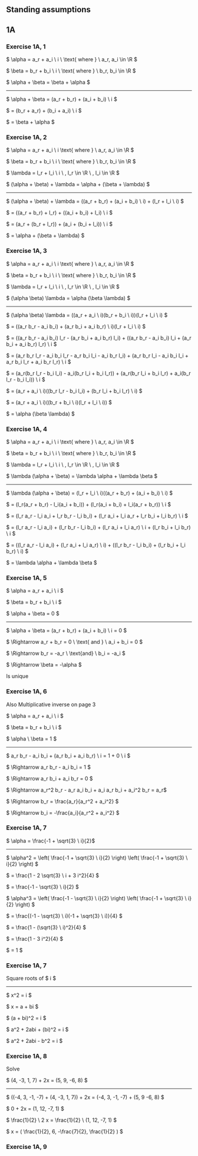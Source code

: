 ## Standing assumptions

## 1A

### Exercise 1A, 1

$ \alpha = a_r + a_i \ i \ \text{ where } \ a_r, a_i \in \R $

$ \beta = b_r + b_i \ i \ \text{ where } \ b_r, b_i \in \R $

$ \alpha + \beta = \beta + \alpha $

---

$ \alpha + \beta = (a_r + b_r) + (a_i + b_i) \ i $

$ = (b_r + a_r) + (b_i + a_i) \ i $

$ = \beta + \alpha $


### Exercise 1A, 2

$ \alpha = a_r + a_i \ i  \text{ where } \ a_r, a_i \in \R $

$ \beta = b_r + b_i \ i \ \text{ where } \ b_r, b_i \in \R $

$ \lambda = l_r + l_i \ i \ , l_r \in \R \ , l_i \in \R $

$ (\alpha + \beta) + \lambda = \alpha + (\beta + \lambda) $

---

$ (\alpha + \beta) + \lambda = ((a_r + b_r) + (a_i + b_i) \ i) + (l_r + l_i \ i) $

$ = ((a_r + b_r) + l_r) + ((a_i + b_i) + l_i) \ i $

$ = (a_r + (b_r + l_r)) + (a_i + (b_i + l_i)) \ i $

$ = \alpha + (\beta + \lambda) $


### Exercise 1A, 3

$ \alpha = a_r + a_i \ i  \text{ where } \ a_r, a_i \in \R $

$ \beta = b_r + b_i \ i \ \text{ where } \ b_r, b_i \in \R $

$ \lambda = l_r + l_i \ i \ , l_r \in \R \ , l_i \in \R $

$ (\alpha \beta) \lambda = \alpha (\beta \lambda) $

---

$ (\alpha \beta) \lambda = ((a_r + a_i \ i)(b_r + b_i \ i))(l_r + l_i \ i) $


$ = ((a_r b_r - a_i b_i) + (a_r b_i + a_i b_r) \ i)(l_r + l_i \ i) $

$ = ((a_r b_r - a_i b_i) l_r - (a_r b_i + a_i b_r) l_i) + ((a_r b_r - a_i b_i) l_i + (a_r b_i + a_i b_r) l_r) \ i $

$ = (a_r b_r l_r - a_i b_i l_r - a_r b_i l_i - a_i b_r l_i) + (a_r b_r l_i - a_i b_i l_i + a_r b_i l_r + a_i b_r l_r) \ i $

$ = (a_r(b_r l_r - b_i l_i) - a_i(b_r l_i + b_i l_r)) + (a_r(b_r l_i + b_i l_r) + a_i(b_r l_r - b_i l_i)) \ i $

$ = (a_r + a_i \ i)((b_r l_r - b_i l_i) + (b_r l_i + b_i l_r) \ i) $

$ = (a_r + a_i \ i)((b_r + b_i \ i)(l_r + l_i \ i)) $

$ = \alpha (\beta \lambda) $

### Exercise 1A, 4

$ \alpha = a_r + a_i \ i  \text{ where } \ a_r, a_i \in \R $

$ \beta = b_r + b_i \ i \ \text{ where } \ b_r, b_i \in \R $

$ \lambda = l_r + l_i \ i \ , l_r \in \R \ , l_i \in \R $

$ \lambda  (\alpha + \beta) = \lambda \alpha + \lambda \beta $

---

$ \lambda  (\alpha + \beta) = (l_r + l_i \ i)((a_r + b_r) + (a_i + b_i) \ i) $

$ = (l_r(a_r + b_r) - l_i(a_i + b_i)) + (l_r(a_i + b_i) + l_i(a_r + b_r)) \ i $

$ = (l_r a_r - l_i a_i + l_r b_r - l_i b_i) + (l_r a_i + l_i a_r + l_r b_i + l_i b_r) \ i $

$ = (l_r a_r - l_i a_i) + (l_r b_r - l_i b_i) + (l_r a_i + l_i a_r) \ i + (l_r b_i + l_i b_r) \ i $

$ = ((l_r a_r - l_i a_i) + (l_r a_i + l_i a_r) \ i) + ((l_r b_r - l_i b_i) + (l_r b_i + l_i b_r) \ i) $

$ = \lambda \alpha + \lambda \beta $

### Exercise 1A, 5

$ \alpha = a_r + a_i \ i $

$ \beta = b_r + b_i \ i $

$ \alpha + \beta = 0 $

---

$ \alpha + \beta = (a_r + b_r) + (a_i + b_i) \ i = 0 $

$ \Rightarrow a_r + b_r = 0 \ \text{ and } \ a_i + b_i = 0 $

$ \Rightarrow b_r = -a_r \ \text{and} \ b_i = -a_i $

$ \Rightarrow \beta = -\alpha $

Is unique

### Exercise 1A, 6

Also Multiplicative inverse on page 3

$ \alpha = a_r + a_i \ i $

$ \beta = b_r + b_i \ i $

$ \alpha \ \beta = 1 $

---

$ a_r b_r - a_i b_i + (a_r b_i + a_i b_r) \ i = 1 + 0 \ i $

$ \Rightarrow a_r b_r - a_i b_i = 1 $

$ \Rightarrow a_r b_i + a_i b_r = 0 $

$ \Rightarrow  a_r^2 b_r - a_r a_i b_i + a_i a_r b_i + a_i^2 b_r = a_r$

$ \Rightarrow b_r = \frac{a_r}{a_r^2 + a_i^2} $

$ \Rightarrow b_i = -\frac{a_i}{a_r^2 + a_i^2} $

### Exercise 1A, 7

$ \alpha = \frac{-1 + \sqrt{3} \ i}{2}$

----

$ \alpha^2 = \left( \frac{-1 + \sqrt{3} \ i}{2} \right) \left( \frac{-1 + \sqrt{3} \ i}{2} \right) $

$ = \frac{1 - 2 \sqrt{3} \ i + 3 i^2}{4} $

$ = \frac{-1 - \sqrt{3} \ i}{2} $

$ \alpha^3 = \left( \frac{-1 - \sqrt{3} \ i}{2} \right) \left( \frac{-1 + \sqrt{3} \ i}{2} \right) $

$ = \frac{(-1 - \sqrt{3} \ i)(-1 + \sqrt{3} \ i)}{4} $

$ = \frac{1 - (\sqrt{3} \ i)^2}{4} $

$ = \frac{1 - 3 i^2}{4} $

$ = 1 $

### Exercise 1A, 7

Square roots of $ i $

---

$ x^2 = i $

$ x = a + bi $

$ (a + bi)^2 = i $

$ a^2 + 2abi + (bi)^2 = i $

$ a^2 + 2abi - b^2 = i $


### Exercise 1A, 8

Solve

$ (4, -3, 1, 7) + 2x = (5, 9, -6, 8) $

---

$ ((-4, 3, -1, -7) + (4, -3, 1, 7)) + 2x = (-4, 3, -1, -7) + (5, 9 -6, 8) $

$ 0 + 2x = (1, 12, -7, 1) $

$ \frac{1}{2} \ 2 x = \frac{1}{2} \ (1, 12, -7, 1) $

$ x = ( \frac{1}{2}, 6, -\frac{7}{2}, \frac{1}{2} ) $

### Exercise 1A, 9
